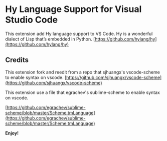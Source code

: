 # Hy Language Support for Visual Studio Code

This extension add Hy language support to VS Code.
Hy is a wonderful dialect of Lisp that’s embedded in Python.
[https://github.com/hylang/hy](https://github.com/hylang/hy)

## Credits

This extension fork and reedit from a repo that sjhuangx's vscode-scheme to enable syntax on vscode.
[https://github.com/sjhuangx/vscode-scheme](https://github.com/sjhuangx/vscode-scheme)

This extension use a file that egrachev's sublime-scheme to enable syntax on vscode.

[https://github.com/egrachev/sublime-scheme/blob/master/Scheme.tmLanguage](https://github.com/egrachev/sublime-scheme/blob/master/Scheme.tmLanguage)

**Enjoy!**
